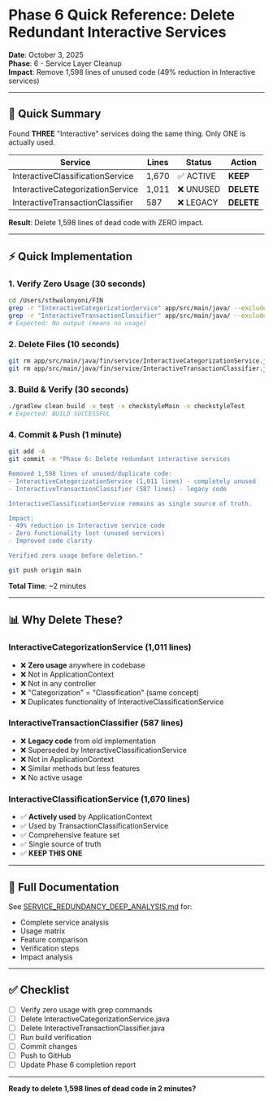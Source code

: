 # Phase 6 Quick Reference: Delete Redundant Interactive Services

**Date**: October 3, 2025  
**Phase**: 6 - Service Layer Cleanup  
**Impact**: Remove 1,598 lines of unused code (49% reduction in Interactive services)

---

## 🎯 Quick Summary

Found **THREE** "Interactive" services doing the same thing. Only ONE is actually used.

| Service | Lines | Status | Action |
|---------|-------|--------|--------|
| InteractiveClassificationService | 1,670 | ✅ ACTIVE | **KEEP** |
| InteractiveCategorizationService | 1,011 | ❌ UNUSED | **DELETE** |
| InteractiveTransactionClassifier | 587 | ❌ LEGACY | **DELETE** |

**Result**: Delete 1,598 lines of dead code with ZERO impact.

---

## ⚡ Quick Implementation

### 1. Verify Zero Usage (30 seconds)
```bash
cd /Users/sthwalonyoni/FIN
grep -r "InteractiveCategorizationService" app/src/main/java/ --exclude-dir=test | grep -v "InteractiveCategorizationService.java"
grep -r "InteractiveTransactionClassifier" app/src/main/java/ --exclude-dir=test | grep -v "InteractiveTransactionClassifier.java"
# Expected: No output (means no usage)
```

### 2. Delete Files (10 seconds)
```bash
git rm app/src/main/java/fin/service/InteractiveCategorizationService.java
git rm app/src/main/java/fin/service/InteractiveTransactionClassifier.java
```

### 3. Build & Verify (30 seconds)
```bash
./gradlew clean build -x test -x checkstyleMain -x checkstyleTest
# Expected: BUILD SUCCESSFUL
```

### 4. Commit & Push (1 minute)
```bash
git add -A
git commit -m "Phase 6: Delete redundant interactive services

Removed 1,598 lines of unused/duplicate code:
- InteractiveCategorizationService (1,011 lines) - completely unused
- InteractiveTransactionClassifier (587 lines) - legacy code

InteractiveClassificationService remains as single source of truth.

Impact:
- 49% reduction in Interactive service code
- Zero functionality lost (unused services)
- Improved code clarity

Verified zero usage before deletion."

git push origin main
```

**Total Time**: ~2 minutes

---

## 📊 Why Delete These?

### InteractiveCategorizationService (1,011 lines)
- ❌ **Zero usage** anywhere in codebase
- ❌ Not in ApplicationContext
- ❌ Not in any controller
- ❌ "Categorization" = "Classification" (same concept)
- ❌ Duplicates functionality of InteractiveClassificationService

### InteractiveTransactionClassifier (587 lines)
- ❌ **Legacy code** from old implementation
- ❌ Superseded by InteractiveClassificationService
- ❌ Not in ApplicationContext
- ❌ Similar methods but less features
- ❌ No active usage

### InteractiveClassificationService (1,670 lines)
- ✅ **Actively used** by ApplicationContext
- ✅ Used by TransactionClassificationService
- ✅ Comprehensive feature set
- ✅ Single source of truth
- ✅ **KEEP THIS ONE**

---

## 🔗 Full Documentation

See [SERVICE_REDUNDANCY_DEEP_ANALYSIS.md](./SERVICE_REDUNDANCY_DEEP_ANALYSIS.md) for:
- Complete service analysis
- Usage matrix
- Feature comparison
- Verification steps
- Impact analysis

---

## ✅ Checklist

- [ ] Verify zero usage with grep commands
- [ ] Delete InteractiveCategorizationService.java
- [ ] Delete InteractiveTransactionClassifier.java
- [ ] Run build verification
- [ ] Commit changes
- [ ] Push to GitHub
- [ ] Update Phase 6 completion report

---

**Ready to delete 1,598 lines of dead code in 2 minutes?**
